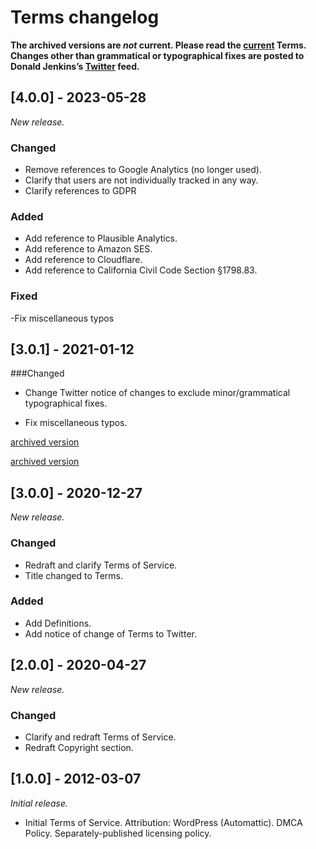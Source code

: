 # Terms changelog

**The archived versions are _not_ current. Please read the [current](https://github.com/donaldjenkins/policies/blob/main/terms.md) Terms. Changes other than grammatical or typographical fixes are posted to Donald Jenkins’s [Twitter](https://www.twitter.com/donaldjenkins) feed.**

## [4.0.0] - 2023-05-28

_New release._

[4.0.0.]: https://github.com/donaldjenkins/policies/blob/main/privacy.md

### Changed

- Remove references to Google Analytics (no longer used).
- Clarify that users are not individually tracked in any way.
- Clarify references to GDPR

### Added

- Add reference to Plausible Analytics.
- Add reference to Amazon SES.
- Add reference to Cloudflare.
- Add reference to California Civil Code Section §1798.83.

### Fixed

-Fix miscellaneous typos

## [3.0.1] - 2021-01-12

###Changed

- Change Twitter notice of changes to exclude minor/grammatical typographical fixes.

- Fix miscellaneous typos.

[archived version](https://web.archive.org/web/20221202120330/https://www.donaldjenkins.com/documents/archives/terms-2021-01-12.pdf)

[archived version](https://web.archive.org/web/20221202120330/https://www.donaldjenkins.com/documents/archives/terms-2020-12-27.pdf)

## [3.0.0] - 2020-12-27

_New release._

[3.0.0.]: https://github.com/donaldjenkins/policies/blob/main/archives/terms/terms-2020-12-27.md
[3.0.1.]: https://github.com/donaldjenkins/policies/blob/main/archives/terms/terms-2021-01-12.md

### Changed

- Redraft and clarify Terms of Service.
- Title changed to Terms.

### Added

- Add Definitions.
- Add notice of change of Terms to Twitter.

## [2.0.0] - 2020-04-27

_New release._

[2.0.0.]: https://github.com/donaldjenkins/policies/blob/main/archives/terms/terms-2020-04-27.md

### Changed

- Clarify and redraft Terms of Service.
- Redraft Copyright section.

## [1.0.0] - 2012-03-07

_Initial release._

[1.0.0.]: https://github.com/donaldjenkins/policies/blob/main/archives/terms/terms-2012-03-07.md

- Initial Terms of Service. Attribution: WordPress (Automattic). DMCA Policy. Separately-published licensing policy.
